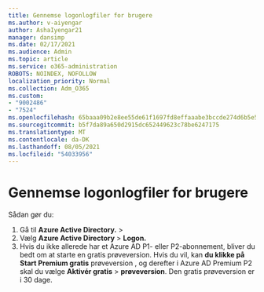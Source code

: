 ```yaml
---
title: Gennemse logonlogfiler for brugere
ms.author: v-aiyengar
author: AshaIyengar21
manager: dansimp
ms.date: 02/17/2021
ms.audience: Admin
ms.topic: article
ms.service: o365-administration
ROBOTS: NOINDEX, NOFOLLOW
localization_priority: Normal
ms.collection: Adm_O365
ms.custom:
- "9002486"
- "7524"
ms.openlocfilehash: 65baaa09b2e8ee55de61f1697fd8effaaabe3bccde274d6b5e5ab2382bdca8c8
ms.sourcegitcommit: b5f7da89a650d2915dc652449623c78be6247175
ms.translationtype: MT
ms.contentlocale: da-DK
ms.lasthandoff: 08/05/2021
ms.locfileid: "54033956"
---
```

# <a name="review-sign-in-logs-for-users"></a>Gennemse logonlogfiler for brugere

Sådan gør du:

1. Gå til **Azure Active Directory.**  >  **[](https://go.microsoft.com/fwlink/p/?linkid=2067268)**
1. Vælg **Azure Active Directory**  >  **Logon.**
1. Hvis du ikke allerede har et Azure AD P1- eller P2-abonnement, bliver du bedt om at starte en gratis prøveversion. Hvis du vil, kan **du klikke på Start Premium gratis** prøveversion , og derefter i Azure AD Premium P2 skal du vælge **Aktivér gratis**  >  **prøveversion**. Den gratis prøveversion er i 30 dage.